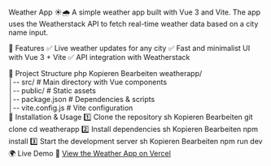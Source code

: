 Weather App ☀️🌧️
A simple weather app built with Vue 3 and Vite. The app uses the Weatherstack API to fetch real-time weather data based on a city name input.

🌿 Features
✅ Live weather updates for any city
✅ Fast and minimalist UI with Vue 3 + Vite
✅ API integration with Weatherstack

📂 Project Structure
php
Kopieren
Bearbeiten
weatherapp/  
│-- src/           # Main directory with Vue components  
│-- public/        # Static assets  
│-- package.json   # Dependencies & scripts  
│-- vite.config.js # Vite configuration  
🚀 Installation & Usage
1️⃣ Clone the repository
sh
Kopieren
Bearbeiten
git clone <repository-url>
cd weatherapp
2️⃣ Install dependencies
sh
Kopieren
Bearbeiten
npm install
3️⃣ Start the development server
sh
Kopieren
Bearbeiten
npm run dev
🌍 Live Demo
🔗 [View the Weather App on Vercel](https://vercel.com/hamza-alahmads-projects/weather-app)
